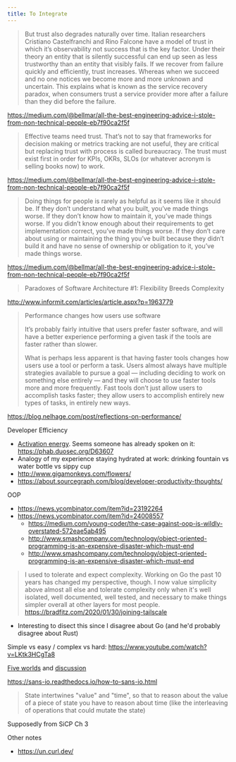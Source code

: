 ```yaml
---
title: To Integrate
---
```


> But trust also degrades naturally over time. Italian researchers Cristiano Castelfranchi and Rino Falcone have a model of trust in which it’s observability not success that is the key factor. Under their theory an entity that is silently successful can end up seen as less trustworthy than an entity that visibly fails. If we recover from failure quickly and efficiently, trust increases. Whereas when we succeed and no one notices we become more and more unknown and uncertain. This explains what is known as the service recovery paradox, when consumers trust a service provider more after a failure than they did before the failure.

https://medium.com/@bellmar/all-the-best-engineering-advice-i-stole-from-non-technical-people-eb7f90ca2f5f

> Effective teams need trust. That’s not to say that frameworks for decision making or metrics tracking are not useful, they are critical  but replacing trust with process is called bureaucracy. The trust must exist first in order for KPIs, OKRs, SLOs (or whatever acronym is selling books now) to work.

https://medium.com/@bellmar/all-the-best-engineering-advice-i-stole-from-non-technical-people-eb7f90ca2f5f

> Doing things for people is rarely as helpful as it seems like it should be. If they don’t understand what you built, you’ve made things worse. If they don’t know how to maintain it, you’ve made things worse. If you didn’t know enough about their requirements to get implementation correct, you’ve made things worse. If they don’t care about using or maintaining the thing you’ve built because they didn’t build it and have no sense of ownership or obligation to it, you’ve made things worse.

https://medium.com/@bellmar/all-the-best-engineering-advice-i-stole-from-non-technical-people-eb7f90ca2f5f

> Paradoxes of Software Architecture #1: Flexibility Breeds Complexity

http://www.informit.com/articles/article.aspx?p=1963779

> Performance changes how users use software 
>
> It’s probably fairly intuitive that users prefer faster software, and will have a better experience performing a given task  if the tools are faster rather than slower.
> 
> What is perhaps less apparent is that having faster tools changes how users use a tool or perform a task. Users almost always have multiple strategies available to pursue a goal — including deciding to work on something else entirely — and they will choose to use faster tools more and more frequently. Fast tools don’t just allow users to accomplish tasks faster; they allow users to accomplish entirely new types of tasks, in entirely new ways.

https://blog.nelhage.com/post/reflections-on-performance/

Developer Efficiency
- [Activation energy](https://www.nature.com/scitable/content/ne0000/ne0000/ne0000/ne0000/14747799/U1CP3-3_EnzymeActivation_revised.jpg).  Seems someone has already spoken on it: https://phab.duosec.org/D63607
- Analogy of my experience staying hydrated at work: drinking fountain vs water bottle vs sippy cup
- http://www.gigamonkeys.com/flowers/
- https://about.sourcegraph.com/blog/developer-productivity-thoughts/

OOP
- https://news.ycombinator.com/item?id=23192264
- https://news.ycombinator.com/item?id=24008557
  - https://medium.com/young-coder/the-case-against-oop-is-wildly-overstated-572eae5ab495
  - http://www.smashcompany.com/technology/object-oriented-programming-is-an-expensive-disaster-which-must-end
  - http://www.smashcompany.com/technology/object-oriented-programming-is-an-expensive-disaster-which-must-end


> I used to tolerate and expect complexity. Working on Go the past 10 years has changed my perspective, though. I now value simplicity above almost all else and tolerate complexity only when it's well isolated, well documented, well tested, and necessary to make things simpler overall at other layers for most people.
https://bradfitz.com/2020/01/30/joining-tailscale
- Interesting to disect this since I disagree about Go (and he'd probably disagree about Rust)

Simple vs easy / complex vs hard: https://www.youtube.com/watch?v=LKtk3HCgTa8

[Five worlds](https://bradfitz.com/2020/01/30/joining-tailscale) and [discussion](https://www.reddit.com/r/programming/comments/i1445a/five_worlds_joel_on_software/fzv67f9/)


https://sans-io.readthedocs.io/how-to-sans-io.html

>  State intertwines "value" and "time", so that to reason about the value of a piece of state you have to reason about time (like the interleaving of operations that could mutate the state)

Supposedly from SiCP Ch 3

Other notes
- https://un.curl.dev/
